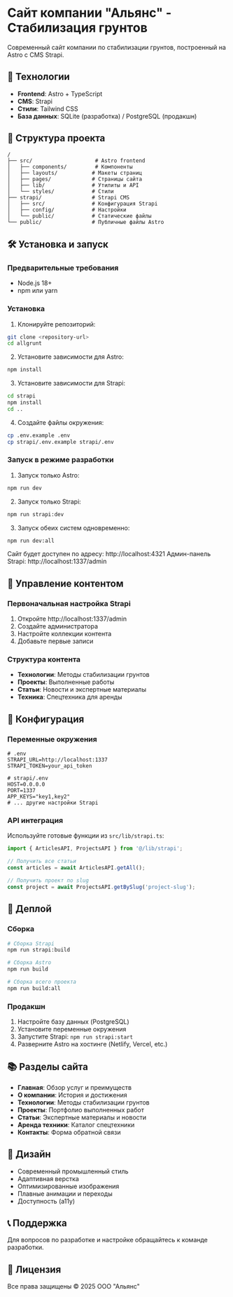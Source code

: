 # Сайт компании "Альянс" - Стабилизация грунтов

Современный сайт компании по стабилизации грунтов, построенный на Astro с CMS Strapi.

## 🚀 Технологии

- **Frontend**: Astro + TypeScript
- **CMS**: Strapi
- **Стили**: Tailwind CSS
- **База данных**: SQLite (разработка) / PostgreSQL (продакшн)

## 📁 Структура проекта

```
/
├── src/                    # Astro frontend
│   ├── components/         # Компоненты
│   ├── layouts/           # Макеты страниц
│   ├── pages/             # Страницы сайта
│   ├── lib/               # Утилиты и API
│   └── styles/            # Стили
├── strapi/                # Strapi CMS
│   ├── src/               # Конфигурация Strapi
│   ├── config/            # Настройки
│   └── public/            # Статические файлы
└── public/                # Публичные файлы Astro
```

## 🛠 Установка и запуск

### Предварительные требования

- Node.js 18+
- npm или yarn

### Установка

1. Клонируйте репозиторий:
```bash
git clone <repository-url>
cd allgrunt
```

2. Установите зависимости для Astro:
```bash
npm install
```

3. Установите зависимости для Strapi:
```bash
cd strapi
npm install
cd ..
```

4. Создайте файлы окружения:
```bash
cp .env.example .env
cp strapi/.env.example strapi/.env
```

### Запуск в режиме разработки

1. Запуск только Astro:
```bash
npm run dev
```

2. Запуск только Strapi:
```bash
npm run strapi:dev
```

3. Запуск обеих систем одновременно:
```bash
npm run dev:all
```

Сайт будет доступен по адресу: http://localhost:4321
Админ-панель Strapi: http://localhost:1337/admin

## 📝 Управление контентом

### Первоначальная настройка Strapi

1. Откройте http://localhost:1337/admin
2. Создайте администратора
3. Настройте коллекции контента
4. Добавьте первые записи

### Структура контента

- **Технологии**: Методы стабилизации грунтов
- **Проекты**: Выполненные работы
- **Статьи**: Новости и экспертные материалы
- **Техника**: Спецтехника для аренды

## 🔧 Конфигурация

### Переменные окружения

```env
# .env
STRAPI_URL=http://localhost:1337
STRAPI_TOKEN=your_api_token

# strapi/.env
HOST=0.0.0.0
PORT=1337
APP_KEYS="key1,key2"
# ... другие настройки Strapi
```

### API интеграция

Используйте готовые функции из `src/lib/strapi.ts`:

```typescript
import { ArticlesAPI, ProjectsAPI } from '@/lib/strapi';

// Получить все статьи
const articles = await ArticlesAPI.getAll();

// Получить проект по slug
const project = await ProjectsAPI.getBySlug('project-slug');
```

## 🚀 Деплой

### Сборка

```bash
# Сборка Strapi
npm run strapi:build

# Сборка Astro
npm run build

# Сборка всего проекта
npm run build:all
```

### Продакшн

1. Настройте базу данных (PostgreSQL)
2. Установите переменные окружения
3. Запустите Strapi: `npm run strapi:start`
4. Разверните Astro на хостинге (Netlify, Vercel, etc.)

## 📚 Разделы сайта

- **Главная**: Обзор услуг и преимуществ
- **О компании**: История и достижения
- **Технологии**: Методы стабилизации грунтов
- **Проекты**: Портфолио выполненных работ
- **Статьи**: Экспертные материалы и новости
- **Аренда техники**: Каталог спецтехники
- **Контакты**: Форма обратной связи

## 🎨 Дизайн

- Современный промышленный стиль
- Адаптивная верстка
- Оптимизированные изображения
- Плавные анимации и переходы
- Доступность (a11y)

## 📞 Поддержка

Для вопросов по разработке и настройке обращайтесь к команде разработки.

## 📄 Лицензия

Все права защищены © 2025 ООО "Альянс"